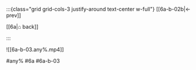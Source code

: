 :::{class="grid grid-cols-3 justify-around text-center w-full"}
[[6a-b-02b|← prev]]

[[6a|⌂ back]]

<span/>

:::

![[6a-b-03.any%.mp4]]

#any% #6a #6a-b-03
